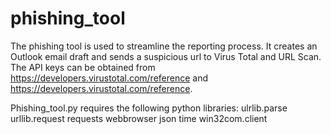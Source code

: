 # phishing_tool
 The phishing tool is used to streamline the reporting process.
 It creates an Outlook email draft and sends a suspicious url to Virus Total and URL Scan.
 The API keys can be obtained from https://developers.virustotal.com/reference and https://developers.virustotal.com/reference.

 Phishing_tool.py requires the following python libraries:
  ulrlib.parse
  urllib.request
 	requests
 	webbrowser
 	json
 	time
 	win32com.client
